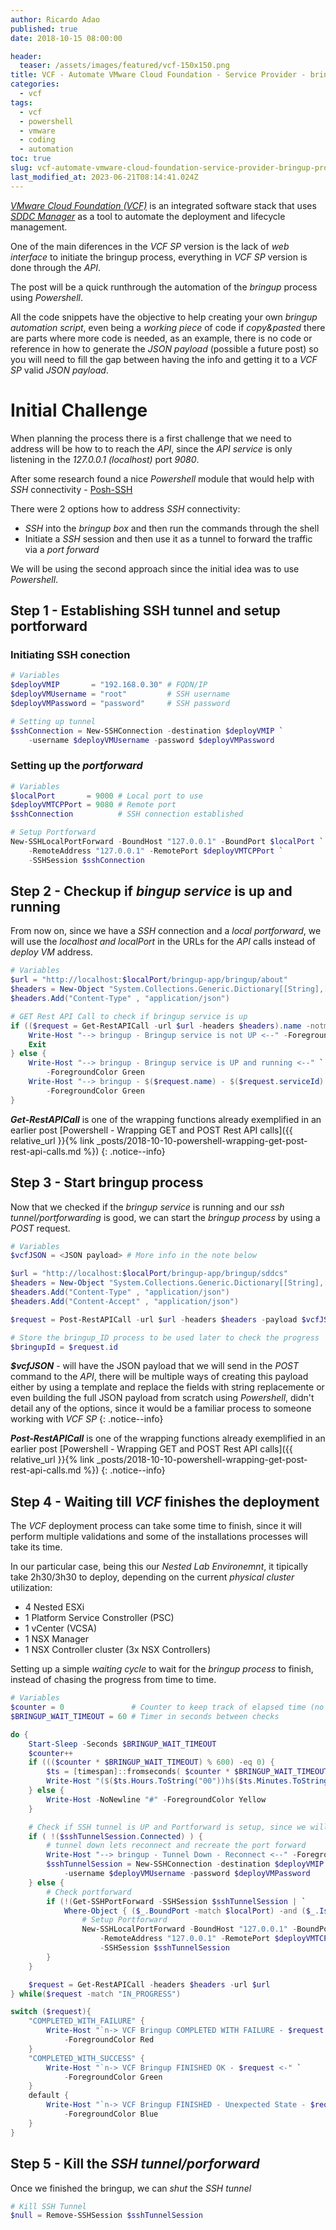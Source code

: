 ```yaml
---
author: Ricardo Adao
published: true
date: 2018-10-15 08:00:00

header:
  teaser: /assets/images/featured/vcf-150x150.png
title: VCF - Automate VMware Cloud Foundation - Service Provider - bringup process using PowerShell
categories:
  - vcf
tags:
  - vcf
  - powershell
  - vmware
  - coding
  - automation
toc: true
slug: vcf-automate-vmware-cloud-foundation-service-provider-bringup-process-powershell
last_modified_at: 2023-06-21T08:14:41.024Z
---
```

[_VMware Cloud Foundation (VCF)_](https://docs.vmware.com/en/VMware-Cloud-Foundation/index.html) is an integrated software stack that uses [_SDDC Manager_](https://docs.vmware.com/en/VMware-Cloud-Foundation/2.2/com.vmware.vcf.ovdeploy.doc_22/GUID-F16F5CA4-ABF1-4282-974D-7CBB96028964.html) as a tool to automate the deployment and lifecycle management.

One of the main diferences in the _VCF SP_ version is the lack of _web interface_ to initiate the bringup process, everything in _VCF SP_ version is done through the _API_.

The post will be a quick runthrough the automation of the _bringup_ process using _Powershell_.

All the code snippets have the objective to help creating your own _bringup automation script_, even being a _working piece_ of code if _copy&pasted_ there are parts where more code is needed, as an example, there is no code or reference in how to generate the _JSON payload_ (possible a future post) so you will need to fill the gap between having the info and getting it to a _VCF SP_ valid _JSON payload_. 

# Initial Challenge

When planning the process there is a first challenge that we need to address will be how to to reach the _API_, since the _API service_ is only listening in the _127.0.0.1 (localhost)_ port _9080_.

After some research found a nice _Powershell_ module that would help with _SSH_ connectivity - [Posh-SSH](https://www.powershellgallery.com/packages/Posh-SSH/2.0.2)

There were 2 options how to address _SSH_ connectivity:

* _SSH_ into the _bringup box_ and then run the commands through the shell
* Initiate a _SSH_ session and then use it as a tunnel to forward the traffic via a _port forward_

We will be using the second approach since the initial idea was to use _Powershell_.

## Step 1 - Establishing SSH tunnel and setup portforward

### Initiating SSH conection

```powershell
# Variables
$deployVMIP       = "192.168.0.30" # FQDN/IP
$deployVMUsername = "root"         # SSH username
$deployVMPassword = "password"     # SSH password

# Setting up tunnel
$sshConnection = New-SSHConnection -destination $deployVMIP `
    -username $deployVMUsername -password $deployVMPassword
```

### Setting up the _portforward_

```powershell
# Variables
$localPort       = 9000 # Local port to use
$deployVMTCPPort = 9080 # Remote port
$sshConnection          # SSH connection established

# Setup Portforward
New-SSHLocalPortForward -BoundHost "127.0.0.1" -BoundPort $localPort `
    -RemoteAddress "127.0.0.1" -RemotePort $deployVMTCPPort `
    -SSHSession $sshConnection
```

## Step 2 - Checkup if _bingup service_ is up and running

From now on, since we have a _SSH_ connection and a _local portforward_, we will use the _localhost and localPort_ in the URLs for the _API_ calls instead of _deploy VM_ address.

```powershell
# Variables
$url = "http://localhost:$localPort/bringup-app/bringup/about"
$headers = New-Object "System.Collections.Generic.Dictionary[[String],[String]]"
$headers.Add("Content-Type" , "application/json")

# GET Rest API Call to check if bringup service is up
if (($request = Get-RestAPICall -url $url -headers $headers).name -notmatch "BRINGUP") {
    Write-Host "--> bringup - Bringup service is not UP <--" -ForegroundColor Red
    Exit
} else {
    Write-Host "--> bringup - Bringup service is UP and running <--" `
        -ForegroundColor Green
    Write-Host "--> bringup - $($request.name) - $($request.serviceId) - $($request.version) <--" `
        -ForegroundColor Green
}
```

_**Get-RestAPICall**_ is one of the wrapping functions already exemplified in an earlier post [Powershell - Wrapping GET and POST Rest API calls]({{ relative_url }}{% link _posts/2018-10-10-powershell-wrapping-get-post-rest-api-calls.md %})
{: .notice--info}

## Step 3 - Start bringup process

Now that we checked if the _bringup service_ is running and our _ssh tunnel/portforwarding_ is good, we can start the _bringup process_ by using a _POST_ request.

```powershell
# Variables
$vcfJSON = <JSON payload> # More info in the note below

$url = "http://localhost:$localPort/bringup-app/bringup/sddcs"
$headers = New-Object "System.Collections.Generic.Dictionary[[String],[String]]"
$headers.Add("Content-Type" , "application/json")
$headers.Add("Content-Accept" , "application/json")

$request = Post-RestAPICall -url $url -headers $headers -payload $vcfJSON

# Store the bringup_ID process to be used later to check the progress
$bringupId = $request.id
```

_**$vcfJSON**_ - will have the JSON payload that we will send in the _POST_ command to the _API_, there will be multiple ways of creating this payload either by using a template and replace the fields with string replacemente or even building the full JSON payload from scratch using _Powershell_, didn't detail any of the options, since it would be a familiar process to someone working with _VCF SP_
{: .notice--info}

_**Post-RestAPICall**_ is one of the wrapping functions already exemplified in an earlier post [Powershell - Wrapping GET and POST Rest API calls]({{ relative_url }}{% link _posts/2018-10-10-powershell-wrapping-get-post-rest-api-calls.md %})
{: .notice--info}

## Step 4 - Waiting till _VCF_ finishes the deployment

The _VCF_ deployment process can take some time to finish, since it will perform multiple validations and some of the installations processes will take its time.

In our particular case, being this our _Nested Lab Environemnt_, it tipically take 2h30/3h30 to deploy, depending on the current _physical cluster_ utilization:

* 4 Nested ESXi
* 1 Platform Service Constroller (PSC)
* 1 vCenter (VCSA)
* 1 NSX Manager
* 1 NSX Controller cluster (3x NSX Controllers)

Setting up a simple _waiting cycle_ to wait for the _bringup process_ to finish, instead of chasing the progress from time to time.

```powershell
# Variables
$counter = 0               # Counter to keep track of elapsed time (no guaranteed accuracy)
$BRINGUP_WAIT_TIMEOUT = 60 # Timer in seconds between checks

do {
    Start-Sleep -Seconds $BRINGUP_WAIT_TIMEOUT
    $counter++
    if ((($counter * $BRINGUP_WAIT_TIMEOUT) % 600) -eq 0) {
        $ts = [timespan]::fromseconds( $counter * $BRINGUP_WAIT_TIMEOUT )
        Write-Host "($($ts.Hours.ToString("00"))h$($ts.Minutes.ToString("00"))m)" -ForegroundColor Yellow
    } else {
        Write-Host -NoNewline "#" -ForegroundColor Yellow
    }

    # Check if SSH tunnel is UP and Portforward is setup, since we will need it to keep checking
    if ( !($sshTunnelSession.Connected) ) {
        # tunnel down lets reconnect and recreate the port forward
        Write-Host "--> bringup - Tunnel Down - Reconnect <--" -ForegroundColor Red
        $sshTunnelSession = New-SSHConnection -destination $deployVMIP `
            -username $deployVMUsername -password $deployVMPassword
    } else {
        # Check portforward
        if (!(Get-SSHPortForward -SSHSession $sshTunnelSession | `
            Where-Object { ($_.BoundPort -match $localPort) -and ($_.IsStarted) } )) {
                # Setup Portforward
                New-SSHLocalPortForward -BoundHost "127.0.0.1" -BoundPort $localPort `
                    -RemoteAddress "127.0.0.1" -RemotePort $deployVMTCPPort `
                    -SSHSession $sshTunnelSession
        }
    }

    $request = Get-RestAPICall -headers $headers -url $url
} while($request -match "IN_PROGRESS")

switch ($request){
    "COMPLETED_WITH_FAILURE" {
        Write-Host "`n-> VCF Bringup COMPLETED WITH FAILURE - $request <-" `
            -ForegroundColor Red
    }
    "COMPLETED_WITH_SUCCESS" {
        Write-Host "`n-> VCF Bringup FINISHED OK - $request <-" `
            -ForegroundColor Green
    }
    default {
        Write-Host "`n-> VCF Bringup FINISHED - Unexpected State - $request <-" `
            -ForegroundColor Blue
    }
}
```

## Step 5 - Kill the _SSH tunnel/porforward_

Once we finished the bringup, we can _shut_ the _SSH tunnel_

```powershell
# Kill SSH Tunnel
$null = Remove-SSHSession $sshTunnelSession
```
